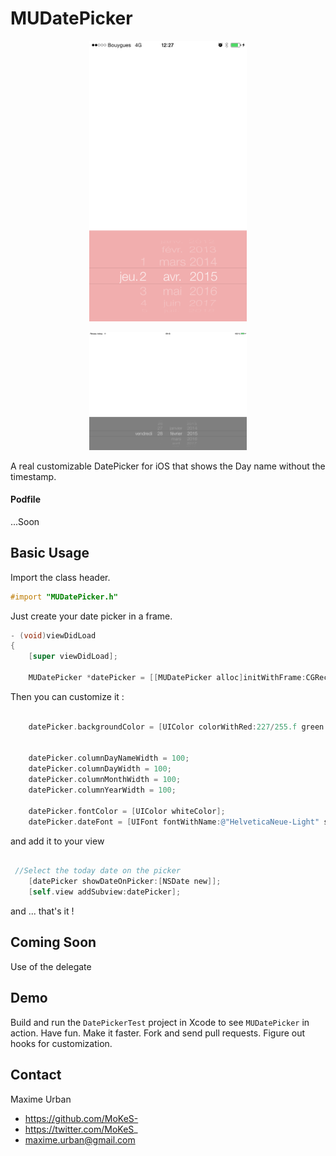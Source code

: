 # MUDatePicker


<p align="center">
	<img src="Screenshot1.PNG" width="50%" height="50%" alt="Sample">
</p>

<p align="center">
	<img src="Screenshot2.PNG" width="50%" height="50%" alt="Sample">
</p>

A real customizable DatePicker for iOS that shows the Day name without the timestamp.

#### Podfile

...Soon

## Basic Usage

Import the class header.

``` objective-c
#import "MUDatePicker.h"
```

Just create your date picker in a frame.

``` objective-c
- (void)viewDidLoad
{
	[super viewDidLoad];
	
	MUDatePicker *datePicker = [[MUDatePicker alloc]initWithFrame:CGRectMake(0, self.view.frame.size.height - 216, self.view.frame.size.width , 216)];

```

Then you can customize it : 

``` objective-c

	datePicker.backgroundColor = [UIColor colorWithRed:227/255.f green:93/255.f blue:93/255.f alpha:0.5];
    
    
    datePicker.columnDayNameWidth = 100;
    datePicker.columnDayWidth = 100;
    datePicker.columnMonthWidth = 100;
    datePicker.columnYearWidth = 100;
    
    datePicker.fontColor = [UIColor whiteColor];
    datePicker.dateFont = [UIFont fontWithName:@"HelveticaNeue-Light" size:30];

```

and add it to your view 

``` objective-c

 //Select the today date on the picker
    [datePicker showDateOnPicker:[NSDate new]];
    [self.view addSubview:datePicker];

```

and ... that's it !

## Coming Soon

Use of the delegate

## Demo

Build and run the `DatePickerTest` project in Xcode to see `MUDatePicker` in action.
Have fun. Make it faster. Fork and send pull requests. Figure out hooks for customization.

## Contact

Maxime Urban

- https://github.com/MoKeS-
- https://twitter.com/MoKeS_
- maxime.urban@gmail.com

